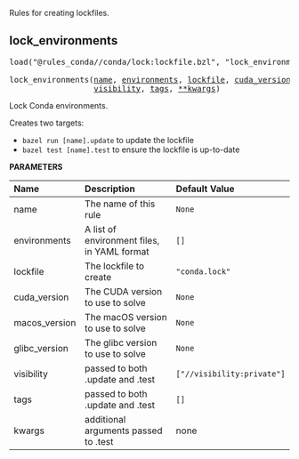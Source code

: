 <!-- Generated with Stardoc: http://skydoc.bazel.build -->

Rules for creating lockfiles.

<a id="lock_environments"></a>

## lock_environments

<pre>
load("@rules_conda//conda/lock:lockfile.bzl", "lock_environments")

lock_environments(<a href="#lock_environments-name">name</a>, <a href="#lock_environments-environments">environments</a>, <a href="#lock_environments-lockfile">lockfile</a>, <a href="#lock_environments-cuda_version">cuda_version</a>, <a href="#lock_environments-macos_version">macos_version</a>, <a href="#lock_environments-glibc_version">glibc_version</a>,
                  <a href="#lock_environments-visibility">visibility</a>, <a href="#lock_environments-tags">tags</a>, <a href="#lock_environments-kwargs">**kwargs</a>)
</pre>

Lock Conda environments.

Creates two targets:
* `bazel run [name].update` to update the lockfile
* `bazel test [name].test` to ensure the lockfile is up-to-date


**PARAMETERS**


| Name  | Description | Default Value |
| :------------- | :------------- | :------------- |
| <a id="lock_environments-name"></a>name |  The name of this rule   |  `None` |
| <a id="lock_environments-environments"></a>environments |  A list of environment files, in YAML format   |  `[]` |
| <a id="lock_environments-lockfile"></a>lockfile |  The lockfile to create   |  `"conda.lock"` |
| <a id="lock_environments-cuda_version"></a>cuda_version |  The CUDA version to use to solve   |  `None` |
| <a id="lock_environments-macos_version"></a>macos_version |  The macOS version to use to solve   |  `None` |
| <a id="lock_environments-glibc_version"></a>glibc_version |  The glibc version to use to solve   |  `None` |
| <a id="lock_environments-visibility"></a>visibility |  passed to both .update and .test   |  `["//visibility:private"]` |
| <a id="lock_environments-tags"></a>tags |  passed to both .update and .test   |  `[]` |
| <a id="lock_environments-kwargs"></a>kwargs |  additional arguments passed to .test   |  none |


